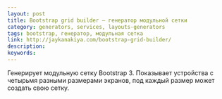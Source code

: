 ```yaml
---
layout: post
title: Bootstrap grid builder — генератор модульной сетки
category: generators, services, layouts-generators
tags: bootstrap, генератор, модульная сетка
link: http://jaykanakiya.com/bootstrap-grid-builder/
description:
keywords:
---
```


<p>Генерирует модульную сетку Bootstrap 3. Показывает устройства с четырьмя разными размерами экранов, под каждый размер может создать свою сетку.</p>
